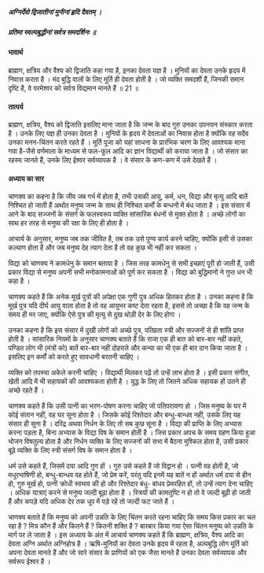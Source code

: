 ##### अग्निर्देवो द्विजातीनां मुनीनां हृदि दैवतम् ।
##### प्रतिमा स्वल्पबुद्धीनां सर्वत्र समदर्शिनः ॥

#### भावार्थ

ब्राह्मण, क्षत्रिय और वैश्य को द्विजाति कहा गया है, इनका देवता यज्ञ है । मुनियों का देवता उनके हृदय में निवास करता है । मंद बुद्धि वालों के लिए मूर्ति ही देवता होती है । जो व्यक्ति समदर्शी हैं, जिनकी समान दृष्टि है, वे परमेश्वर को सर्वत्र विद्यमान मानते हैं ॥ 21 ॥

#### तात्पर्य

ब्राह्मण, क्षत्रिय, वैश्य को द्विजाति इसलिए माना जाता है कि जन्म के बाद गुरु उनका उपनयन संस्कार करता है । उनके लिए यज्ञ ही उनका देवता है । मुनियों के हृदय में देवताओं का निवास होता है क्योंकि वह सदैव उनका मनन-चिंतन करते रहते हैं । मूर्ति पूजा को यहां साधना के प्रारंभिक चरण के लिए आवश्यक माना गया है-जैसे वर्णमाला के माध्यम से फल-फूल आदि का ज्ञान विद्यार्थी को कराया जाता है । जो संसार का रहस्य जानते हैं, उनके लिए ईश्वर सर्वव्यापक है । वे संसार के कण-कण में उसे देखते हैं ।

#### अध्याय का सार

चाणक्य का कहना है कि जीव जब गर्भ में होता है, तभी उसकी आयु, कर्म, धन, विद्या और मृत्यु आदि बातें निश्चित हो जाती हैं अर्थात मनुष्य जन्म के साथ ही निश्चित कर्मों के बन्धनों में बंध जाता है । इस संसार में आने के बाद सज्जनों के संसर्ग के फलस्वरूप व्यक्ति सांसारिक बंधनों से मुक्त होता है । अच्छे लोगों का साथ हर तरह से मनुष्य की रक्षा के लिए ही होता है ।

आचार्य के अनुसार, मनुष्य जब तक जीवित है, तब तक उसे पुण्य कार्य करने चाहिए, क्योंकि इसी से उसका कल्याण होता है और जब मनुष्य देह त्याग देता है तो वह कुछ भी नहीं कर सकता ।

विद्या को चाणक्य ने कामधेनु के समान बताया है । जिस तरह कामधेनु से सभी इच्छाएं पूरी हो जाती हैं, उसी प्रकार विद्या से मनुष्य अपनी सभी मनोकामनाओं को पूर्ण कर सकता है । विद्या को बुद्धिमानों ने गुप्त धन भी कहा है ।

चाणक्य कहते हैं कि अनेक मूर्ख पुत्रों की अपेक्षा एक गुणी पुत्र अधिक हितकर होता है । उनका कहना है कि मूर्ख पुत्र यदि दीर्घ आयु वाला होता है तो वह आयुभर कष्ट देता रहता है, इससे तो अच्छा है कि वह जन्म के समय ही मर जाए, क्योंकि ऐसे पुत्र की मृत्यु से दुख थोड़ी देर के लिए होगा ।

उनका कहना है कि इस संसार में दुखी लोगों को अच्छे पुत्र, पतिव्रता स्त्री और सज्जनों से ही शांति प्राप्त होती है । सांसारिक नियमों के अनुसार चाणक्य बताते हैं कि राजा एक ही बात को बार-बार नहीं कहते, पण्डित लोग भी (मंत्रों को) बातें बार-बार नहीं दोहराते और कन्या का भी एक ही बार दान किया जाता है । इसलिए इन कर्मों को करते हुए सावधानी बरतनी चाहिए ।

व्यक्ति को तपस्या अकेले करनी चाहिए । विद्यार्थी मिलकर पढ़ें तो उन्हें लाभ होता है । इसी प्रकार संगीत, खेती आदि में भी सहायकों की आवश्यकता होती है । युद्ध के लिए तो जितने अधिक सहायक हों उतने ही अच्छे रहते हैं ।

चाणक्य कहते हैं कि उसी पत्नी का भरण-पोषण करना चाहिए जो पतिपरायणा हो । जिस मनुष्य के घर में कोई संतान नहीं, वह घर सूना होता है । जिसके कोई रिश्तेदार और बन्धु-बान्धव नहीं, उसके लिए यह संसार ही सूना है । दरिद्र अथवा निर्धन के लिए तो सब कुछ सूना है । विद्या की प्राप्ति के लिए अभ्यास करना पड़ता है, बिना अभ्यास के विद्या विष के समान होती है । जिस प्रकार अपच के समय ग्रहण किया हुआ भोजन विषतुल्य होता है और निर्धन व्यक्ति के लिए सज्जनों की सभा में बैठना मुश्किल होता है, उसी प्रकार बूढ़े व्यक्ति के लिए स्त्री संसर्ग विष के समान होता है ।

धर्म उसे कहते हैं, जिसमें दया आदि गुण हों । गुरु उसे कहते हैं जो विद्वान हो । पत्नी वह होती है, जो मधुरभाषिणी हो, बन्धु-बान्धव वह होते हैं, जो प्रेम करें, परंतु यदि इनमें यह बातें न हों अर्थात धर्म दया से हीन हो, गुरु मूर्ख हो, पत्नी क्रोधी स्वभाव की हो और रिश्तेदार बंधु- बांधव प्रेमरहित हों, तो उन्हें त्याग देना चाहिए । अधिक यात्राएं करने से मनुष्य जल्दी बूढ़ा होता है । स्त्रियों की कामतुष्टि न हो तो वे जल्दी बूढ़ी हो जाती हैं और कपड़े यदि अधिक देर तक धूप में पड़े रहें तो जल्दी फट जाते हैं ।

चाणक्य बताते हैं कि मनुष्य को अपनी उन्नति के लिए चिंतन करते रहना चाहिए कि समय किस प्रकार का चल रहा है ? मित्र कौन हैं और कितने हैं ? कितनी शक्ति है ? बारबार किया गया ऐसा चिंतन मनुष्य को उन्नति के मार्ग पर ले जाता है । इस अध्याय के अंत में आचार्य चाणक्य कहते हैं कि ब्राह्मण, क्षत्रिय, वैश्य आदि का देवता अग्नि अर्थात अग्निहोत्र है । ऋषि-मुनियों का देवता उनके हृदय में रहता है, अल्पबुद्धि लोग मूर्ति को अपना देवता मानते हैं और जो सारे संसार के प्राणियों को एक जैसा मानते हैं उनका देवता सर्वव्यापक और सर्वरूप ईश्वर है ।